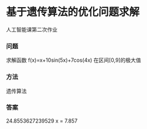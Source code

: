 # 基于遗传算法的优化问题求解

人工智能课第二次作业

### 问题

求解函数 f(x)=x+10sin(5x)+7cos(4x) 在区间[0,9]的极大值

### 方法

遗传算法

### 答案

24.8553627239529
x = 7.857